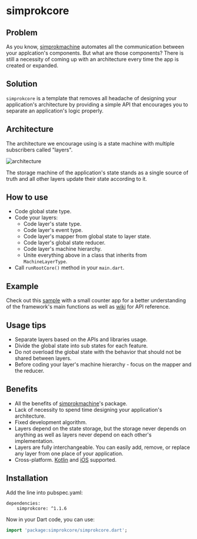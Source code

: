 # simprokcore


## Problem

As you know, [simprokmachine](https://github.com/simprok-dev/simprokmachine-flutter) automates all the communication between your applcation's components. But what are those components? There is still a necessity of coming up with an architecture every time the app is created or expanded.

## Solution

```simprokcore``` is a template that removes all headache of designing your application's architecture by providing a simple API that encourages you to separate an application's logic properly. 

## Architecture

The architecture we encourage using is a state machine with multiple subscribers called "layers". 

![architecture](https://github.com/simprok-dev/simprokcore-flutter/blob/main/images/architecture.drawio.png)

The storage machine of the application's state stands as a single source of truth and all other layers update their state according to it. 

## How to use

- Code global state type.
- Code your layers:
  - Code layer's state type.
  - Code layer's event type.
  - Code layer's mapper from global state to layer state.
  - Code layer's global state reducer.
  - Code layer's machine hierarchy.
  - Unite everything above in a class that inherits from ```MachineLayerType```.
- Call ```runRootCore()``` method in your ```main.dart```.
 

## Example 

Check out this [sample](https://github.com/simprok-dev/simprokcore-flutter/tree/main/sample) with a small counter app for a better understanding of the framework's main functions as well as [wiki](https://github.com/simprok-dev/simprokcore-flutter/wiki) for API reference. 

## Usage tips

- Separate layers based on the APIs and libraries usage. 
- Divide the global state into sub states for each feature. 
- Do not overload the global state with the behavior that should not be shared between layers.
- Before coding your layer's machine hierarchy - focus on the mapper and the reducer. 


## Benefits

- All the benefits of [simprokmachine](https://github.com/simprok-dev/simprokmachine-flutter#killer-features)'s package. 
- Lack of necessity to spend time designing your application's architecture.
- Fixed development algorithm.
- Layers depend on the state storage, but the storage never depends on anything as well as layers never depend on each other's implementation.
- Layers are fully interchangeable. You can easily add, remove, or replace any layer from one place of your application.   
- Cross-platform. [Kotlin](https://github.com/simprok-dev/simprokcore-kotlin) and [iOS](https://github.com/simprok-dev/simprokcore-ios) supported.

## Installation

Add the line into pubspec.yaml:

```
dependencies:
    simprokcore: ^1.1.6
```

Now in your Dart code, you can use:


```Dart
import 'package:simprokcore/simprokcore.dart';
```
